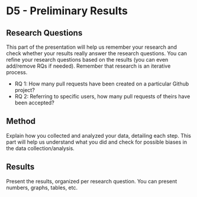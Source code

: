 # D5 - Preliminary Results

## Research Questions
This part of the presentation will help us remember your research and check
whether your results really answer the research questions. You can refine your research questions based
on the results (you can even add/remove RQs if needed). Remember that research is an iterative process.
- RQ 1: How many pull requests have been created on a particular Github project?
- RQ 2: Referring to specific users, how many pull requests of theirs have been accepted?

## Method
Explain how you collected and analyzed your data, detailing each step. This part will help us
understand what you did and check for possible biases in the data collection/analysis.

## Results
Present the results, organized per research question. You can present numbers, graphs, tables,
etc.
